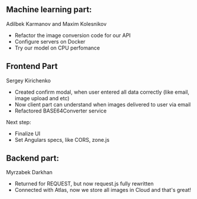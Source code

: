 ## Machine learning part:
Adilbek Karmanov and Maxim Kolesnikov
- Refactor the image conversion code for our API
- Configure servers on Docker
- Try our model on CPU perfomance


## Frontend Part
Sergey Kirichenko
- Created confirm modal, when user entered all data correctly (like email, image upload and etc)
- Now client part can understand when images delivered to user via email
- Refactored BASE64Converter service

Next step:
- Finalize UI
- Set Angulars specs, like CORS, zone.js

## Backend part:
Myrzabek Darkhan
- Returned for REQUEST, but now request.js fully rewritten
- Connected with Atlas, now we store all images in Cloud and that's great!
